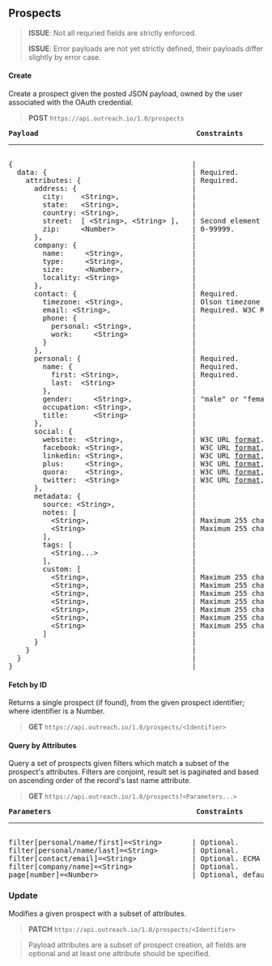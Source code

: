 Prospects
---------

> **ISSUE**: Not all requried fields are strictly enforced.
>
> **ISSUE**: Error payloads are not yet strictly defined, their payloads differ slightly by error case.

#### Create

Create a prospect given the posted JSON payload, owned by the user associated with the OAuth credential.

> **POST** `https://api.outreach.io/1.0/prospects`

<pre>
<b>Payload</b>                                     <b>Constraints</b>
<hr/>
{                                          |
  data: {                                  | Required.
    attributes: {                          | Required.
      address: {                           |
        city:    &lt;String&gt;,                 |
        state:   &lt;String&gt;,                 |
        country: &lt;String&gt;,                 |
        street:  [ &lt;String&gt;, &lt;String&gt; ],   | Second element is optional.
        zip:     &lt;Number&gt;                  | 0-99999.
      },                                   |
      company: {                           |
        name:     &lt;String&gt;,                |
        type:     &lt;String&gt;,                |
        size:     &lt;Number&gt;,                |
        locality: &lt;String&gt;                 |
      },                                   |
      contact: {                           | Required.
        timezone: &lt;String&gt;,                | Olson timezone <a href="http://www.w3.org/TR/timezone/#tzids">format</a>.
        email: &lt;String&gt;,                   | Required. W3C RFC822 <a href="http://www.w3.org/Protocols/rfc822/#z8">format</a>.
        phone: {                           |
          personal: &lt;String&gt;,              |
          work:     &lt;String&gt;               |
        }                                  |
      },                                   |
      personal: {                          | Required.
        name: {                            | Required.
          first: &lt;String&gt;,                 | Required.
          last:  &lt;String&gt;                  |
        },                                 |
        gender:     &lt;String&gt;,              | "male" or "female".
        occupation: &lt;String&gt;,              |
        title:      &lt;String&gt;               |
      },                                   |
      social: {                            |
        website:  &lt;String&gt;,                | W3C URL <a href="http://www.w3.org/Addressing/URL/url-spec.txt">format</a>.
        facebook: &lt;String&gt;,                | W3C URL <a href="http://www.w3.org/Addressing/URL/url-spec.txt">format</a>, Facebook domain.
        linkedin: &lt;String&gt;,                | W3C URL <a href="http://www.w3.org/Addressing/URL/url-spec.txt">format</a>, LinkedIn domain.
        plus:     &lt;String&gt;,                | W3C URL <a href="http://www.w3.org/Addressing/URL/url-spec.txt">format</a>, Google Plus domain.
        quora:    &lt;String&gt;,                | W3C URL <a href="http://www.w3.org/Addressing/URL/url-spec.txt">format</a>, Quora domain.
        twitter:  &lt;String&gt;                 | W3C URL <a href="http://www.w3.org/Addressing/URL/url-spec.txt">format</a>, Twitter domain.
      },                                   |
      metadata: {                          |
        source: &lt;String&gt;,                  |
        notes: [                           |
          &lt;String&gt;,                        | Maximum 255 characters.
          &lt;String&gt;                         | Maximum 255 characters.
        ],                                 |
        tags: [                            |
          &lt;String...&gt;                      |
        ],                                 |
        custom: [                          |
          &lt;String&gt;,                        | Maximum 255 characters.
          &lt;String&gt;,                        | Maximum 255 characters.
          &lt;String&gt;,                        | Maximum 255 characters.
          &lt;String&gt;,                        | Maximum 255 characters.
          &lt;String&gt;,                        | Maximum 255 characters.
          &lt;String&gt;,                        | Maximum 255 characters.
          &lt;String&gt;                         | Maximum 255 characters.
        ]                                  |
      }                                    |
    }                                      |
  }                                        |
}                                          |
</pre>

#### Fetch by ID

Returns a single prospect (if found), from the given prospect identifier; where identifier is a Number.

> **GET** `https://api.outreach.io/1.0/prospects/<Identifier>`

#### Query by Attributes

Query a set of prospects given filters which match a subset of the prospect's attributes.  Filters are conjoint, result set is paginated and based on ascending order of the record's last name attribute.

> **GET** `https://api.outreach.io/1.0/prospects?<Parameters...>`

<pre>
<b>Parameters</b>                                  <b>Constraints</b>
<hr/>
filter[personal/name/first]=&lt;String&gt;       | Optional.
filter[personal/name/last]=&lt;String&gt;        | Optional.
filter[contact/email]=&lt;String&gt;             | Optional. ECMA URICompontent <a href="http://www.ecma-international.org/ecma-262/6.0/#sec-encodeuricomponent-uricomponent">encoded</a>.
filter[company/name]=&lt;String&gt;              | Optional.
page[number]=&lt;Number&gt;                      | Optional, default: 1.
</pre>

### Update

Modifies a given prospect with a subset of attributes.

> **PATCH** `https://api.outreach.io/1.0/prospects/<Identifier>`

> Payload attributes are a subset of prospect creation, all fields are optional and at least one attribute should be specified.